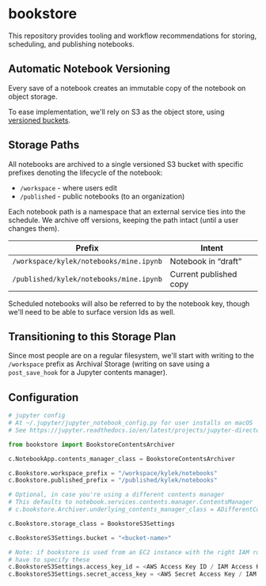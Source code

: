 # bookstore

This repository provides tooling and workflow recommendations for storing, scheduling, and publishing notebooks.

## Automatic Notebook Versioning

Every save of a notebook creates an immutable copy of the notebook on object storage.

To ease implementation, we'll rely on S3 as the object store, using [versioned buckets](https://docs.aws.amazon.com/AmazonS3/latest/dev/Versioning.html).

<!--

Include diagram for versioning

-->

## Storage Paths

All notebooks are archived to a single versioned S3 bucket with specific prefixes denoting the lifecycle of the notebook:

- `/workspace` - where users edit
- `/published` - public notebooks (to an organization)

Each notebook path is a namespace that an external service ties into the schedule. We archive off versions, keeping the path intact (until a user changes them).

| Prefix                                  | Intent                 |
| --------------------------------------- | ---------------------- |
| `/workspace/kylek/notebooks/mine.ipynb` | Notebook in “draft”    |
| `/published/kylek/notebooks/mine.ipynb` | Current published copy |

Scheduled notebooks will also be referred to by the notebook key, though we'll need to be able to surface version Ids as well.

## Transitioning to this Storage Plan

Since most people are on a regular filesystem, we'll start with writing to the `/workspace` prefix as Archival Storage (writing on save using a `post_save_hook` for a Jupyter contents manager).

## Configuration

```python
# jupyter config
# At ~/.jupyter/jupyter_notebook_config.py for user installs on macOS
# See https://jupyter.readthedocs.io/en/latest/projects/jupyter-directories.html for other places to plop this

from bookstore import BookstoreContentsArchiver

c.NotebookApp.contents_manager_class = BookstoreContentsArchiver

c.Bookstore.workspace_prefix = "/workspace/kylek/notebooks"
c.Bookstore.published_prefix = "/published/kylek/notebooks"

# Optional, in case you're using a different contents manager
# This defaults to notebook.services.contents.manager.ContentsManager
# c.bookstore.Archiver.underlying_contents_manager_class = ADifferentContentsManager

c.Bookstore.storage_class = BookstoreS3Settings

c.BookstoreS3Settings.bucket = "<bucket-name>"

# Note: if bookstore is used from an EC2 instance with the right IAM role, you don't
# have to specify these
c.BookstoreS3Settings.access_key_id = <AWS Access Key ID / IAM Access Key ID>
c.BookstoreS3Settings.secret_access_key = <AWS Secret Access Key / IAM Secret Access Key>
```
